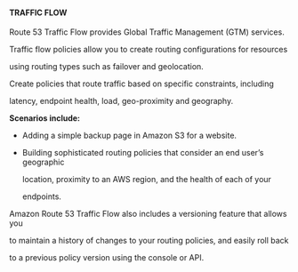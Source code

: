 #### TRAFFIC FLOW


Route 53 Traffic Flow provides Global Traffic Management (GTM) services.


Traffic flow policies allow you to create routing configurations for resources

using routing types such as failover and geolocation.


Create policies that route traffic based on specific constraints, including

latency, endpoint health, load, geo-proximity and geography.


**Scenarios include:**


- Adding a simple backup page in Amazon S3 for a website.

- Building sophisticated routing policies that consider an end user’s geographic

  location, proximity to an AWS region, and the health of each of your

  endpoints.


Amazon Route 53 Traffic Flow also includes a versioning feature that allows you

to maintain a history of changes to your routing policies, and easily roll back

to a previous policy version using the console or API.

